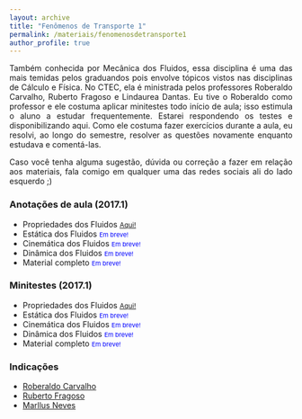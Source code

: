 ```yaml
---
layout: archive
title: "Fenômenos de Transporte 1"
permalink: /materiais/fenomenosdetransporte1
author_profile: true
---
```


<p align="justify"> Também conhecida por Mecânica dos Fluidos, essa disciplina é uma das mais temidas pelos graduandos pois envolve tópicos vistos nas disciplinas de Cálculo e Física. No CTEC, ela é ministrada pelos professores Roberaldo Carvalho, Ruberto Fragoso e Lindaurea Dantas. Eu tive o Roberaldo como professor e ele costuma aplicar minitestes todo início de aula; isso estimula o aluno a estudar frequentemente. Estarei respondendo os testes e disponibilizando aqui. Como ele costuma fazer exercícios durante a aula, eu resolvi, ao longo do semestre, resolver as questões novamente enquanto estudava e comentá-las.</p> 

<p align="justify"> Caso você tenha alguma sugestão, dúvida ou correção a fazer em relação aos materiais, fala comigo em qualquer uma das redes sociais ali do lado esquerdo ;) </p>

### Anotações de aula (2017.1)

 - Propriedades dos Fluidos <span style="color:blue;font-size:12px"><a href="https://nicolli.github.io/files/FT1_Propriedades_dos_Fluidos_Nicolli_Albuquerque.pdf">Aqui!</a></span>
 - Estática dos Fluidos <span style="font-size:11px;color:blue">Em breve!</span>
 - Cinemática dos Fluidos <span style="font-size:11px;color:blue">Em breve!</span>
 - Dinâmica dos Fluidos <span style="font-size:11px;color:blue">Em breve!</span>
 - Material completo <span style="font-size:11px;color:blue">Em breve!</span>

### Minitestes (2017.1)

 - Propriedades dos Fluidos <span style="color:blue;font-size:12px"><a href="https://nicolli.github.io/files/FT1_Minitestes_Propriedades_dos_Fluidos_Nicolli_Albuquerque.pdf">Aqui!</a></span>
 - Estática dos Fluidos <span style="font-size:11px;color:blue">Em breve!</span>
 - Cinemática dos Fluidos <span style="font-size:11px;color:blue">Em breve!</span>
 - Dinâmica dos Fluidos <span style="font-size:11px;color:blue">Em breve!</span>
 - Material completo <span style="font-size:11px;color:blue">Em breve!</span>

### Indicações

 - <span style="color:blue">[Roberaldo Carvalho](https://sites.google.com/site/ftctec/material-para-download/fenomenos-de-transporte-1)</span>
 - <span style="color:blue">[Ruberto Fragoso](https://sites.google.com/site/carlosruberto/disciplinas/graduacao/fenomenos-de-transporte-i)</span>
 - <span style="color:blue">[Marllus Neves](https://sites.google.com/site/professormarllusneves/Disciplinas/fenomenos-de-transporte-1)</span>



